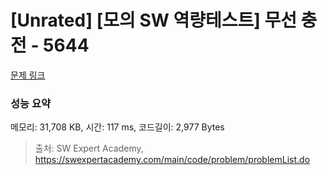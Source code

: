 # [Unrated] [모의 SW 역량테스트] 무선 충전 - 5644 

[문제 링크](https://swexpertacademy.com/main/code/problem/problemDetail.do?contestProbId=AWXRDL1aeugDFAUo) 

### 성능 요약

메모리: 31,708 KB, 시간: 117 ms, 코드길이: 2,977 Bytes



> 출처: SW Expert Academy, https://swexpertacademy.com/main/code/problem/problemList.do